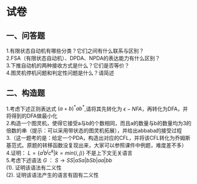# 试卷

## 一、问答题  

1.有限状态自动机有哪些分类？它们之间有什么联系与区别？  
2.FSA（有限状态自动机）、DPDA、NPDA的表达能力有什么区别？  
3.下推自动机的两种接收方式是什么？它们是否等价？  
4.图灵机停机问题和判定性问题是什么？请简述  

## 二、构造题  

1.考虑下述正则表达式 $(a+b)^*ab^*$,请将其先转化为 $\epsilon-NFA$，再转化为DFA，并将得到的DFA做最小化  
2.构造一个图灵机，使得它接受a与b的个数相同，而且a的数量与b的数量均为3的倍数的串（提示：可以采用带状态的图灵机拓展），并给出abbaba的接受过程  
3.（这一题考的是：给定一个PDA，构造出对应的CFL，并将该CFL转化为乔姆斯基范式。原题的转移函数没复现出来，大家可以参照课件中例题，难度差不多）  
4.证明： $L = \{a^ib^jc^k|k=min(i,j) \}$ 不是上下文无关语言  
5.考虑下述语法 $G$ ： $S\rightarrow SS|aSa|bSb|aa|bb$  
(1). 证明该语法有二义性  
(2). 证明该语法产生的语言有固有二义性  
